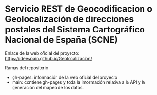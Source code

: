 # Servicio REST de Geocodificacion  o Geolocalización de direcciones postales del Sistema Cartográfico Nacional de España (SCNE)

Enlace de la web oficial del proyecto: https://ideespain.github.io/Geolocalizacion/

Ramas del repositorio
- gh-pages: información de la web oficial del proyecto
- main: contiene gh-pages y toda la información relativa a la API y la generación del mapeo de los datos.
